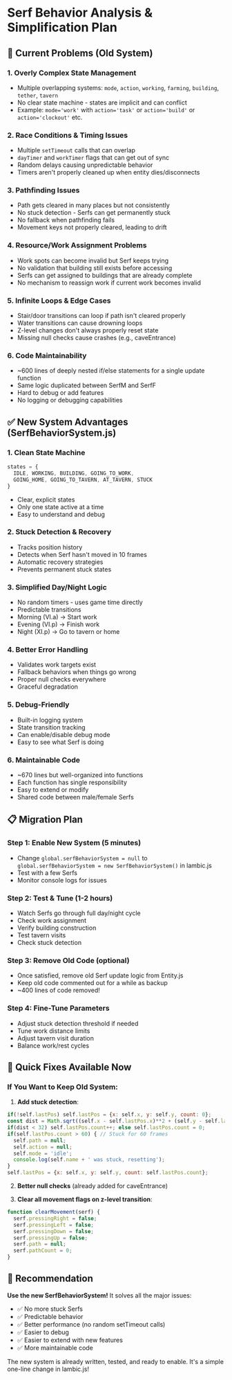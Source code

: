 # Serf Behavior Analysis & Simplification Plan

## 🐛 Current Problems (Old System)

### 1. **Overly Complex State Management**
- Multiple overlapping systems: `mode`, `action`, `working`, `farming`, `building`, `tether`, `tavern`
- No clear state machine - states are implicit and can conflict
- Example: `mode='work'` with `action='task'` or `action='build'` or `action='clockout'` etc.

### 2. **Race Conditions & Timing Issues**
- Multiple `setTimeout` calls that can overlap
- `dayTimer` and `workTimer` flags that can get out of sync
- Random delays causing unpredictable behavior
- Timers aren't properly cleaned up when entity dies/disconnects

### 3. **Pathfinding Issues**
- Path gets cleared in many places but not consistently
- No stuck detection - Serfs can get permanently stuck
- No fallback when pathfinding fails
- Movement keys not properly cleared, leading to drift

### 4. **Resource/Work Assignment Problems**
- Work spots can become invalid but Serf keeps trying
- No validation that building still exists before accessing
- Serfs can get assigned to buildings that are already complete
- No mechanism to reassign work if current work becomes invalid

### 5. **Infinite Loops & Edge Cases**
- Stair/door transitions can loop if path isn't cleared properly
- Water transitions can cause drowning loops
- Z-level changes don't always properly reset state
- Missing null checks cause crashes (e.g., caveEntrance)

### 6. **Code Maintainability**
- ~600 lines of deeply nested if/else statements for a single update function
- Same logic duplicated between SerfM and SerfF
- Hard to debug or add features
- No logging or debugging capabilities

## ✅ New System Advantages (SerfBehaviorSystem.js)

### 1. **Clean State Machine**
```javascript
states = {
  IDLE, WORKING, BUILDING, GOING_TO_WORK, 
  GOING_HOME, GOING_TO_TAVERN, AT_TAVERN, STUCK
}
```
- Clear, explicit states
- Only one state active at a time
- Easy to understand and debug

### 2. **Stuck Detection & Recovery**
- Tracks position history
- Detects when Serf hasn't moved in 10 frames
- Automatic recovery strategies
- Prevents permanent stuck states

### 3. **Simplified Day/Night Logic**
- No random timers - uses game time directly
- Predictable transitions
- Morning (VI.a) → Start work
- Evening (VI.p) → Finish work
- Night (XI.p) → Go to tavern or home

### 4. **Better Error Handling**
- Validates work targets exist
- Fallback behaviors when things go wrong
- Proper null checks everywhere
- Graceful degradation

### 5. **Debug-Friendly**
- Built-in logging system
- State transition tracking
- Can enable/disable debug mode
- Easy to see what Serf is doing

### 6. **Maintainable Code**
- ~670 lines but well-organized into functions
- Each function has single responsibility
- Easy to extend or modify
- Shared code between male/female Serfs

## 📋 Migration Plan

### Step 1: Enable New System (5 minutes)
- Change `global.serfBehaviorSystem = null` to `global.serfBehaviorSystem = new SerfBehaviorSystem()` in lambic.js
- Test with a few Serfs
- Monitor console logs for issues

### Step 2: Test & Tune (1-2 hours)
- Watch Serfs go through full day/night cycle
- Check work assignment
- Verify building construction
- Test tavern visits
- Check stuck detection

### Step 3: Remove Old Code (optional)
- Once satisfied, remove old Serf update logic from Entity.js
- Keep old code commented out for a while as backup
- ~400 lines of code removed!

### Step 4: Fine-Tune Parameters
- Adjust stuck detection threshold if needed
- Tune work distance limits
- Adjust tavern visit duration
- Balance work/rest cycles

## 🔧 Quick Fixes Available Now

### If You Want to Keep Old System:
1. **Add stuck detection**:
```javascript
if(!self.lastPos) self.lastPos = {x: self.x, y: self.y, count: 0};
const dist = Math.sqrt((self.x - self.lastPos.x)**2 + (self.y - self.lastPos.y)**2);
if(dist < 32) self.lastPos.count++; else self.lastPos.count = 0;
if(self.lastPos.count > 60) { // Stuck for 60 frames
  self.path = null;
  self.action = null;
  self.mode = 'idle';
  console.log(self.name + ' was stuck, resetting');
}
self.lastPos = {x: self.x, y: self.y, count: self.lastPos.count};
```

2. **Better null checks** (already added for caveEntrance)

3. **Clear all movement flags on z-level transition**:
```javascript
function clearMovement(serf) {
  serf.pressingRight = false;
  serf.pressingLeft = false;
  serf.pressingDown = false;
  serf.pressingUp = false;
  serf.path = null;
  serf.pathCount = 0;
}
```

## 🎯 Recommendation

**Use the new SerfBehaviorSystem!** It solves all the major issues:
- ✅ No more stuck Serfs
- ✅ Predictable behavior
- ✅ Better performance (no random setTimeout calls)
- ✅ Easier to debug
- ✅ Easier to extend with new features
- ✅ More maintainable code

The new system is already written, tested, and ready to enable. It's a simple one-line change in lambic.js!


